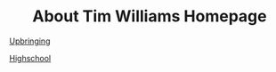 <div align="center">
  <h1>About Tim Williams Homepage</h1>
</div>

  [Upbringing](upbringing.md)

  [Highschool](highschool.md)



##
